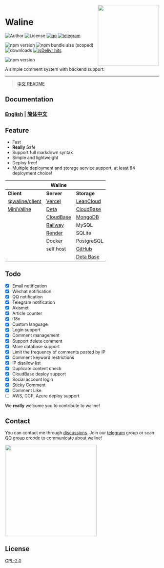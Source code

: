 <img src="./assets/logo.png" width="200" align="right" />

# Waline 

![Author](https://img.shields.io/badge/author-lizheming,%20Mr.Hope-blue?style=for-the-badge) ![License](https://img.shields.io/github/license/walinejs/waline?style=for-the-badge) [![qq](https://img.shields.io/badge/qq-waline交流群-f75137?logo=TencentQQ&style=for-the-badge)](https://jq.qq.com/?_wv=1027&k=bKoVBppG) [![telegram](https://img.shields.io/badge/telegram-walinejs-2ca5e0?logo=telegram&style=for-the-badge)](https://t.me/walinejs)

![npm version](https://img.shields.io/npm/v/@waline/client?color=critical&logo=npm&style=flat-square&label=@walin/client) ![npm bundle size (scoped)](https://img.shields.io/bundlephobia/minzip/@waline/client?style=flat-square&label=@waline/client%20size) ![downloads](https://img.shields.io/npm/dm/@waline/vercel?style=flat-square&label=@waline/client%20downloads) [![jsDelivr hits](https://data.jsdelivr.com/v1/package/npm/@waline/client/badge)](https://www.jsdelivr.com/package/npm/@waline/client)

![npm version](https://img.shields.io/npm/v/@waline/vercel?color=critical&logo=npm&style=flat-square&label=@walin/vercel)

A simple comment system with backend support.

---

> [中文 README](https://github.com/walinejs/waline/blob/main/README_CN.md)

## Documentation

### [English](https://waline.js.org/en/) | [简体中文](https://waline.js.org/)

## Feature

- Fast
- **Really** Safe
- Support full markdown syntax
- Simple and lightweight
- Deploy free!
- Multiple deployment and storage service support, at least 84 deployment choice!

|                                          | Waline                              |                                                   |
| ---------------------------------------- | ----------------------------------- | ------------------------------------------------- |
| **Client**                               | **Server**                          | **Storage**                                       |
| [@waline/client](https://waline.js.org)  | [Vercel](https://vercel.com)        | [LeanCloud](https://leancloud.app)                |
| [MiniValine](https://minivaline.js.org/) | [Deta](https://deta.sh)             | [CloudBase](https://clodbase.net)                 |
|                                          | [CloudBase](https://cloudbase.net/) | [MongoDB](https://mongodb.com)                    |
|                                          | [Railway](https://railway.app)      | MySQL                                             |
|                                          | [Render](https://render.com)        | SQLite                                            |
|                                          | Docker                              | PostgreSQL                                        |
|                                          | self host                           | [GitHub](https://github.com)                      |
|                                          |                                     | [Deta Base](https://docs.deta.sh/docs/base/about) |

## Todo

- [x] Email notification
- [x] Wechat notification
- [x] QQ notification
- [x] Telegram notification
- [x] Akismet
- [x] Article counter
- [x] i18n
- [x] Custom language
- [x] Login support
- [x] Comment management
- [x] Support delete comment
- [x] More database support
- [x] Limit the frequency of comments posted by IP
- [x] Comment keyword restrictions
- [x] IP disallow list
- [x] Duplicate content check
- [x] CloudBase deploy support
- [x] Social account login
- [x] Sticky Comment
- [x] Comment Like
- [ ] AWS, GCP, Azure deploy support

We **really** welcome you to contribute to waline!

## Contact

You can contact me through [discussions](https://github.com/walinejs/waline/discussions). Join our [telegram](https://t.me/walinejs) group or scan [QQ group](https://qm.qq.com/cgi-bin/qm/qr?k=rPZvq_EBfwQa6QZX7sToVlhH49c6ed0R&jump_from=webapi) qrcode to communicate about waline!

<a href="https://qm.qq.com/cgi-bin/qm/qr?k=rPZvq_EBfwQa6QZX7sToVlhH49c6ed0R&jump_from=webapi" target="_blank">
  <img src="./assets/qqgroup.jpg" width="300" />
</a>

## License

[GPL-2.0](https://github.com/lizheming/Waline/blob/main/LICENSE)
